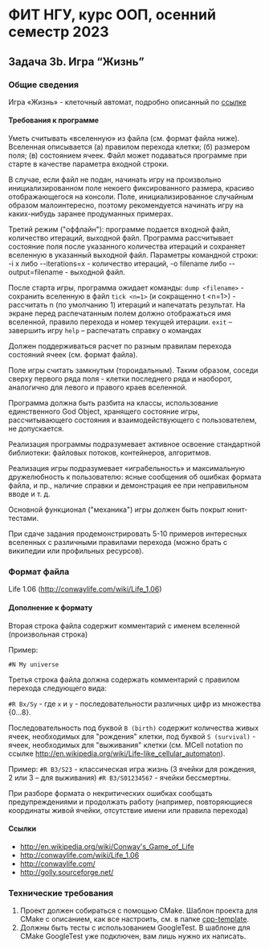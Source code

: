 # ФИТ НГУ, курс ООП, осенний семестр 2023

## Задача 3b. Игра “Жизнь”

### Общие сведения

Игра «Жизнь» - клеточный автомат, подробно описанный по [ссылке](http://en.wikipedia.org/wiki/Conway's_Game_of_Life)

#### Требования к программе

Уметь считывать «вселенную» из файла (см. формат файла ниже). Вселенная описывается (а) правилом перехода клетки; (б) размером поля; (в) состоянием ячеек. Файл может подаваться программе при старте в качестве параметра входной строки.

В случае, если файл не подан, начинать игру на произвольно инициализированном поле некоего фиксированного размера, красиво отображающегося на консоли. Поле, инициализированное случайным образом малоинтересно, поэтому рекомендуется начинать игру на каких-нибудь заранее продуманных примерах.

Третий режим ("оффлайн"): программе подается входной файл, количество итераций, выходной файл. Программа рассчитывает состояние поля после указанного количества итераций и сохраняет вселенную в указанный выходной файл. Параметры командной строки: -i x либо --iterations=x - количество итераций, -o filename либо --output=filename - выходной файл.

После старта игры, программа ожидает команды:
`dump <filename>` - сохранить вселенную в файл
`tick <n=1>` (и сокращенно t <n=1>) - рассчитать n (по умолчанию 1) итераций и напечатать результат. На экране перед распечатанным полем должно отображаться имя вселенной, правило перехода и номер текущей итерации.
`exit` – завершить игру
`help` – распечатать справку о командах

Должен поддерживаться расчет по разным правилам перехода состояний ячеек (см. формат файла).

Поле игры считать замкнутым (тороидальным). Таким образом, соседи сверху первого ряда поля - клетки последнего ряда и наоборот, аналогично для левого и правого краев вселенной.

Программа должна быть разбита на классы, использование единственного God Object, хранящего состояние игры, рассчитывающего состояния и взаимодействующего с пользователем, не допускается.

Реализация программы подразумевает активное освоение стандартной библиотеки: файловых потоков, контейнеров, алгоритмов.

Реализация игры подразумевает «играбельность» и максимальную дружелюбность к пользователю: ясные сообщения об ошибках формата файла, и пр., наличие справки и демонстрация ее при неправильном вводе и т. д.

Основной функционал ("механика") игры должен быть покрыт юнит-тестами.

При сдаче задания продемонстрировать 5-10 примеров интересных вселенных с различными правилами перехода (можно брать с википедии или профильных ресурсов).

### Формат файла

Life 1.06 (http://conwaylife.com/wiki/Life_1.06)

#### Дополнение к формату

Вторая строка файла содержит комментарий с именем вселенной (произвольная строка)

Пример:

`#N My universe`

Третья строка файла должна содержать комментарий с правилом перехода следующего вида:

`#R Bx/Sy` - где `x` и `y` - последовательности различных цифр из множества {0...8}.

Последовательность под буквой `B (birth)` содержит количества живых ячеек, необходимых для "рождения" клетки, под буквой `S (survival)` - ячеек, необходимых для "выживания" клетки (см. MCell notation по ссылке http://en.wikipedia.org/wiki/Life-like_cellular_automaton).

Пример:
`#R B3/S23` - классическая игра жизнь (3 ячейки для рождения, 2 или 3 – для выживания)
`#R B3/S01234567` - ячейки бессмертны.

При разборе формата о некритических ошибках сообщать предупреждениями и продолжать работу (например, повторяющиеся координаты живой ячейки, отсутствие имени или правила перехода)

#### Ссылки

- http://en.wikipedia.org/wiki/Conway's_Game_of_Life
- http://conwaylife.com/wiki/Life_1.06
- http://conwaylife.com/
- http://golly.sourceforge.net/

### Технические требования

1. Проект должен собираться с помощью CMake. Шаблон проекта для CMake с описанием, как все настроить, см. в папке [cpp-template](../cpp-template).
2. Должны быть тесты с использованием GoogleTest. В шаблоне для CMake GoogleTest уже подключен, вам лишь нужно их написать.